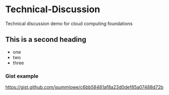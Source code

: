 # Technical-Discussion
Technical discussion demo for cloud computing foundations
## This is a second heading
* one
* two
* three
### Gist example

https://gist.github.com/jsummlowe/c6bb58481af8a23d0def85a07488d72b
